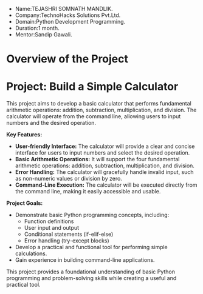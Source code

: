 * Name:TEJASHRI SOMNATH MANDLIK.
* Company:TechnoHacks Solutions Pvt.Ltd.
* Domain:Python Development Programming.
* Duration:1 month.
* Mentor:Sandip Gawali.

# Overview of the Project
# Project: Build a Simple Calculator

This project aims to develop a basic calculator that performs fundamental arithmetic operations: addition, subtraction, multiplication, and division. The calculator will operate from the command line, allowing users to input numbers and the desired operation. 

**Key Features:**

*   **User-friendly Interface:** The calculator will provide a clear and concise interface for users to input numbers and select the desired operation.
*   **Basic Arithmetic Operations:** It will support the four fundamental arithmetic operations: addition, subtraction, multiplication, and division.
*   **Error Handling:** The calculator will gracefully handle invalid input, such as non-numeric values or division by zero.
*   **Command-Line Execution:** The calculator will be executed directly from the command line, making it easily accessible and usable.

**Project Goals:**

*   Demonstrate basic Python programming concepts, including:
    *   Function definitions
    *   User input and output
    *   Conditional statements (if-elif-else)
    *   Error handling (try-except blocks)
*   Develop a practical and functional tool for performing simple calculations.
*   Gain experience in building command-line applications.

This project provides a foundational understanding of basic Python programming and problem-solving skills while creating a useful and practical tool.

